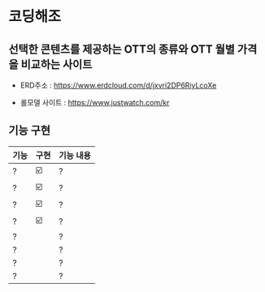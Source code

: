 # 코딩해조

## 선택한 콘텐츠를 제공하는 OTT의 종류와 OTT 월별 가격을 비교하는 사이트

+ ERD주소 : <https://www.erdcloud.com/d/jxvri2DP6RiyLcoXe>

+ 롤모델 사이트 : <https://www.justwatch.com/kr>



##  기능 구현

| 기능 | 구현 | 기능 내용 |
| ------ | ------ | ----------- |
| ? | ☑️ | ? |
| ? | ☑️ |? |
| ? | ☑️ |? |
| ? | ☑️ | ? |
| ? |  | ? |
| ? |  | ? |
| ? |  | ? |
| ? |  | ?  |
